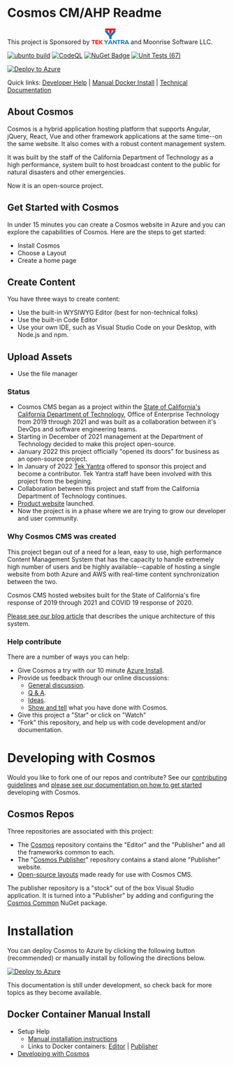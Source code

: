 # Cosmos CM/AHP Readme

This project is Sponsored by  [![Tek Yantra Logo](https://github.com/CosmosSoftware/Cosmos.Cms/blob/main/Documentation/tekyantra.png?raw=true)](https://tekyantra.com/) and Moonrise Software LLC.

[![ubunto build](https://github.com/CosmosSoftware/Cosmos.Cms/actions/workflows/dotnet.yml/badge.svg)](https://github.com/CosmosSoftware/Cosmos.Cms/actions/workflows/dotnet.yml) [![CodeQL](https://github.com/CosmosSoftware/Cosmos.Cms/actions/workflows/codeql-analysis.yml/badge.svg)](https://github.com/CosmosSoftware/Cosmos.Cms/actions/workflows/codeql-analysis.yml) 
[![NuGet Badge](https://buildstats.info/nuget/CDT.Cosmos.Cms.Common)](https://www.nuget.org/packages/CDT.Cosmos.Cms.Common/)
[![Unit Tests (67)](https://github.com/CosmosSoftware/Cosmos.Cms/actions/workflows/unittests.yml/badge.svg)](https://github.com/CosmosSoftware/Cosmos.Cms/actions/workflows/unittests.yml)

[![Deploy to Azure](https://aka.ms/deploytoazurebutton)](https://portal.azure.com/#create/Microsoft.Template/uri/https%3A%2F%2Fraw.githubusercontent.com%2FCosmosSoftware%2FCosmos.Cms%2Fmain%2FAutomation%2FAzure%2Fazuredeploy.json)

Quick links: [Developer Help](https://github.com/CosmosSoftware/Cosmos.Cms/blob/main/Documentation/DevelopingWithCosmos.md) | [Manual Docker Install](https://github.com/CosmosSoftware/Cosmos.Cms/blob/main/README.md#docker-container-manual-install) | [Technical Documentation](https://cosmos.moonrise.net/documentation)

## About Cosmos

Cosmos is a hybrid application hosting platform that supports Angular, jQuery, React, Vue and other framework applications at the same time--on the same website.  It also comes with a robust content management system.

It was built by the staff of the California Department of Technology as a high performance, system built to host broadcast content to the public for natural disasters and other emergencies.

Now it is an open-source project.

## Get Started with Cosmos

In under 15 minutes you can create a Cosmos website in Azure and you can explore the capabilities of Cosmos.  Here are the steps to get started:

* Install Cosmos
* Choose a Layout
* Create a home page

## Create Content

You have three ways to create content:

* Use the built-in WYSIWYG Editor (best for non-technical folks)
* Use the built-in Code Editor
* Use your own IDE, such as Visual Studio Code on your Desktop, with Node.js and npm.

## Upload Assets

* Use the file manager

### Status

* Cosmos CMS began as a project within the [State of California's](https://www.ca.gov/) [California Department of Technology](https://cdt.ca.gov/), Office of Enterprise Technology from 2019 through 2021 and was built as a collaboration between it's DevOps and software engineering teams.
* Starting in December of 2021 management at the Department of Technology decided to make this project open-source.
* January 2022 this project officially "opened its doors" for business as an open-source project.
* In January of 2022 [Tek Yantra](https://tekyantra.com/) offered to sponsor this project and become a contributor.  Tek Yantra staff have been involved with this project from the begining.
* Collaboration between this project and staff from the California Department of Technology continues.
* [Product website](https://cosmos.moonrise.net/) launched.
* Now the project is in a phase where we are trying to grow our developer and user community.

### Why Cosmos CMS was created

This project began out of a need for a lean, easy to use, high performance Content Management System that has the capacity to handle extremely high number of users and be highly available--capable of hosting a single website from both Azure and AWS with real-time content synchronization between the two.

Cosmos CMS hosted websites built for the State of California's fire response of 2019 through 2021 and COVID 19 response of 2020.

[Please see our blog article](https://cosmos.moonrise.net/blog) that describes the unique architecture of this system.

### Help contribute

There are a number of ways you can help:

* Give Cosmos a try with our 10 minute [Azure Install](https://cosmos.moonrise.net/get_started/install).
* Provide us feedback through our online discussions:
  * [General discussion](https://github.com/CosmosSoftware/Cosmos.Cms/discussions/categories/general).
  * [Q & A](https://github.com/CosmosSoftware/Cosmos.Cms/discussions/categories/q-a).
  * [Ideas](https://github.com/CosmosSoftware/Cosmos.Cms/discussions/categories/ideas).
  * [Show and tell](https://github.com/CosmosSoftware/Cosmos.Cms/discussions/categories/show-and-tell) what you have done with Cosmos.
* Give this project a "Star" or click on "Watch"
* "Fork" this repository, and help us with code development and/or documentation.

# Developing with Cosmos

Would you like to fork one of our repos and contribute? See our [contributing guidelines](https://github.com/CosmosSoftware/Cosmos.Cms/blob/main/CONTRIBUTING.md) and [please see our documentation on how to get started](https://github.com/CosmosSoftware/Cosmos.Cms/blob/main/Documentation/DevelopingWithCosmos.md) developing with Cosmos.

## Cosmos Repos

Three repositories are associated with this project:

* The [Cosmos](https://github.com/CosmosSoftware/Cosmos.Cms) repository contains the "Editor" and the "Publisher" and all the frameworks common to each.
* The "[Cosmos Publisher](https://github.com/CosmosSoftware/Cosmos.Cms.Publisher)" repository contains a stand alone "Publisher" website.
* [Open-source layouts](https://github.com/CosmosSoftware/Cosmos.Starter.Layouts) made ready for use with Cosmos CMS.

The publisher repository is a "stock" out of the box Visual Studio application. It is turned into a "Publisher" by adding and configuring the [Cosmos Common](https://www.nuget.org/packages/CDT.Cosmos.Cms.Common/) NuGet package.

# Installation

You can deploy Cosmos to Azure by clicking the following button (recommended) or manually install by following the directions below.

[![Deploy to Azure](https://aka.ms/deploytoazurebutton)](https://github.com/CosmosSoftware/Cosmos.Cms/blob/main/Documentation/Installation/AzureClickInstall.md)

This documentation is still under development, so check back for more topics as they become available.

## Docker Container Manual Install

* Setup Help
  * [Manual installation instructions](https://github.com/CosmosSoftware/Cosmos.Cms/blob/main/Documentation/Installation/Index.md)
  * Links to Docker containers: [Editor](https://hub.docker.com/repository/docker/toiyabe/cosmoseditor) | [Publisher](https://hub.docker.com/repository/docker/toiyabe/cosmospublisher)
* [Developing with Cosmos](/Documentation/DevelopingWithCosmos.md)

